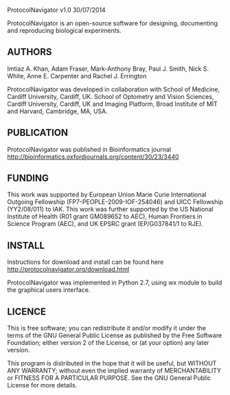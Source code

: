 ProtocolNavigator v1.0 30/07/2014

ProtocolNavigator is an open-source software for designing, documenting and reproducing biological experiments.

AUTHORS
---------------------------------------------------------------------------------
Imtiaz A. Khan, Adam Fraser, Mark-Anthony Bray, Paul J. Smith, Nick S. White, Anne E. Carpenter and Rachel J. Errington

ProtocolNavigator was developed in collaboration with School of Medicine, Cardiff University, Cardiff, UK.  School of Optometry and Vision Sciences, Cardiff University, Cardiff, UK and Imaging Platform, Broad Institute of MIT and Harvard, Cambridge, MA, USA.  

PUBLICATION
---------------------------------------------------------------------------------
ProtocolNavigator was published in Bioinformatics journal
http://bioinformatics.oxfordjournals.org/content/30/23/3440


FUNDING 
---------------------------------------------------------------------------------
This work was supported by European Union Marie Curie International Outgoing Fellowship (FP7-PEOPLE-2009-IOF-254046) and UICC Fellowship (YY2/08/011) to IAK.  This work was further supported by the US National Institute of Health (R01 grant GM089652 to AEC), Human Frontiers in Science Program (AEC), and UK EPSRC grant (EP/G037841/1 to RJE).  


INSTALL
---------------------------------------------------------------------------------
Instructions for download and install can be found here http://protocolnavigator.org/download.html

ProtocolNavigator was implemented in Python 2.7, using wx module to build the graphical users interface.


LICENCE
---------------------------------------------------------------------------------
This is free software; you can redistribute it and/or modify it under the terms of the GNU General Public License as published by the Free Software Foundation; either version 2 of the License, or (at your option) any later version.

This program is distributed in the hope that it will be useful, but WITHOUT ANY WARRANTY; without even the implied warranty of MERCHANTABILITY or FITNESS FOR A PARTICULAR PURPOSE.  See the GNU General Public License for more details.
